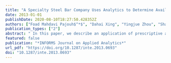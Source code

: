 ```yaml
---
title: "A Specialty Steel Bar Company Uses Analytics to Determine Available-to-Promise Dates"
date: 2013-01-01
publishDate: 2020-08-10T18:27:50.428352Z
authors: ["Foad Mahdavi Pajouh$^*$", "Dahai Xing", "Yingjue Zhou", "Sharethram Hariharan", "Balabhaskar Balasundaram", "Tieming Liu", "Ramesh Sharda"]
publication_types: ["2"]
abstract: " In this paper, we describe an application of prescriptive analytics to enhance data-driven decision making at a specialty steel bar products supplier and manufacturer in North America. As part of the company's daily business, it must make available-to-promise (ATP) decisions, which determine in real time the dates by which it can promise delivery of products that customers requested during the quotation stage. Previously, a salesperson had to make such decisions by analyzing reports on available inventory. To support these ATP decisions, we developed a real-time decision support system (DSS) to find an optimal assignment of the available inventory and to support additional what-if analysis. The DSS uses a suite of mixed-integer programming models and commercial software to solve the models. The company has incorporated the DSS into its enterprise resource planning system to seamlessly facilitate its use of business analytics. "
featured: false
publication: "*INFORMS Journal on Applied Analytics*"
url_pdf: "https://doi.org/10.1287/inte.2013.0693"
doi: "10.1287/inte.2013.0693"
---
```


